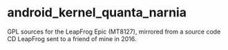# android_kernel_quanta_narnia
GPL sources for the LeapFrog Epic (MT8127), mirrored from a source code CD LeapFrog sent to a friend of mine in 2016.